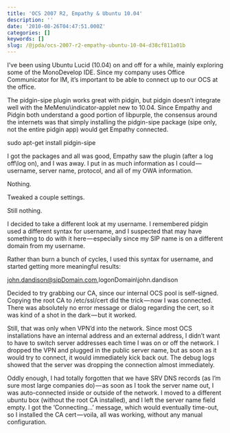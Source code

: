 ```yaml
---
title: 'OCS 2007 R2, Empathy & Ubuntu 10.04'
description: ''
date: '2010-08-26T04:47:51.000Z'
categories: []
keywords: []
slug: /@jpda/ocs-2007-r2-empathy-ubuntu-10-04-d38cf811a01b
---
```


I’ve been using Ubuntu Lucid (10.04) on and off for a while, mainly exploring some of the MonoDevelop IDE. Since my company uses Office Communicator for IM, it’s important to be able to connect up to our OCS at the office.

The pidgin-sipe plugin works great with pidgin, but pidgin doesn’t integrate well with the MeMenu\\indicator-applet new to 10.04. Since Empathy and Pidgin both understand a good portion of libpurple, the consensus around the internets was that simply installing the pidgin-sipe package (sipe only, not the entire pidgin app) would get Empathy connected.

sudo apt-get install pidgin-sipe

I got the packages and all was good, Empathy saw the plugin (after a log off\\log on), and I was away. I put in as much information as I could — username, server name, protocol, and all of my OWA information.

Nothing.

Tweaked a couple settings.

Still nothing.

I decided to take a different look at my username. I remembered pidgin used a different syntax for username, and I suspected that may have something to do with it here — especially since my SIP name is on a different domain from my username.

Rather than burn a bunch of cycles, I used this syntax for username, and started getting more meaningful results:

john.dandison@sipDomain.com,logonDomain\\john.dandison

Decided to try grabbing our CA, since our internal OCS pool is self-signed. Copying the root CA to /etc/ssl/cert did the trick — now I was connected. There was absolutely no error message or dialog regarding the cert, so it was kind of a shot in the dark — but it worked.

Still, that was only when VPN’d into the network. Since most OCS installations have an internal address and an external address, I didn’t want to have to switch server addresses each time I was on or off the network. I dropped the VPN and plugged in the public server name, but as soon as it would try to connect, it would immediately kick back out. The debug logs showed that the server was dropping the connection almost immediately.

Oddly enough, I had totally forgotten that we have SRV DNS records (as I’m sure most large companies do) — as soon as I took the server name out, I was auto-connected inside or outside of the network. I moved to a different ubuntu box (without the root CA installed), and I left the server name field empty. I got the ‘Connecting…’ message, which would eventually time-out, so I installed the CA cert — voila, all was working, without any manual configuration.